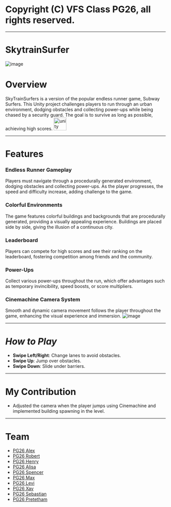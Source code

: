 # Copyright (C) VFS Class PG26, all rights reserved.
---------------------------------------
# SkytrainSurfer
![image](https://github.com/user-attachments/assets/e6b7ed1a-8e43-4c28-a894-5a9c2edeec91)


# **Overview**
SkyTrainSurfers is a version of the popular endless runner game, Subway Surfers. This Unity project challenges players to run through an urban environment, dodging obstacles and collecting power-ups while being chased by a security guard. The goal is to survive as long as possible, achieving high scores.
  <img src="https://skillicons.dev/icons?i=unity" height="40" alt="unity logo"  />
  <img width="12" />
  
---------------------------------------
# **Features**
### Endless Runner Gameplay
Players must navigate through a procedurally generated environment, dodging obstacles and collecting power-ups. As the player progresses, the speed and difficulty increase, adding challenge to the game.

### Colorful Environments
The game features colorful buildings and backgrounds that are procedurally generated, providing a visually appealing experience. Buildings are placed side by side, giving the illusion of a continuous city.

### Leaderboard
Players can compete for high scores and see their ranking on the leaderboard, fostering competition among friends and the community.

### Power-Ups
Collect various power-ups throughout the run, which offer advantages such as temporary invincibility, speed boosts, or score multipliers.

### Cinemachine Camera System
Smooth and dynamic camera movement follows the player throughout the game, enhancing the visual experience and immersion.
![image](https://github.com/user-attachments/assets/c786cb1e-ac21-4e23-a07c-ebb7ca73484c)


---------------------------------------
# ***How to Play***
- **Swipe Left/Right**: Change lanes to avoid obstacles.
- **Swipe Up**: Jump over obstacles.
- **Swipe Down**: Slide under barriers.
  
---------------------------------------
  # **My Contribution**

- Adjusted the camera when the player jumps using Cinemachine and implemented building spawning in the level.

---------------------------------------
# **Team**
- [PG26 Alex](<https://github.com/PG26AlexG>)
- [PG26 Robert](<https://github.com/senat0r0v>)
- [PG26 Henry](<https://github.com/PG26HenryWilliams>)
- [PG26 Alisa](<https://github.com/PG26Alisa>)
- [PG26 Spencer](<https://github.com/pg26spencer>)
- [PG26 Max](<https://github.com/pg26max>)
- [PG26 Levi](<https://github.com/pg26levi>)
- [PG26 Xav](<https://github.com/pg26xav>)
- [PG26 Sebastian](<https://github.com/SzK14>)
- [PG26 Pretetham](<https://github.com/PG26Preetham>)

